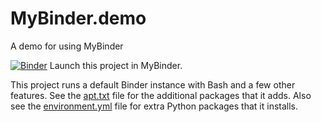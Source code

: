 # MyBinder.demo
A demo for using MyBinder

[![Binder](https://mybinder.org/badge_logo.svg)](https://mybinder.org/v2/gh/rwcitek/MyBinder.demo/HEAD)
Launch this project in MyBinder.

This project runs a default Binder instance with Bash and a few other features.
See the [apt.txt](https://github.com/rwcitek/MyBinder.demo/blob/main/apt.txt) file for the additional packages that it adds.
Also see the [environment.yml](https://github.com/rwcitek/MyBinder.demo/blob/main/environment.yml) file for extra Python packages that it installs.

